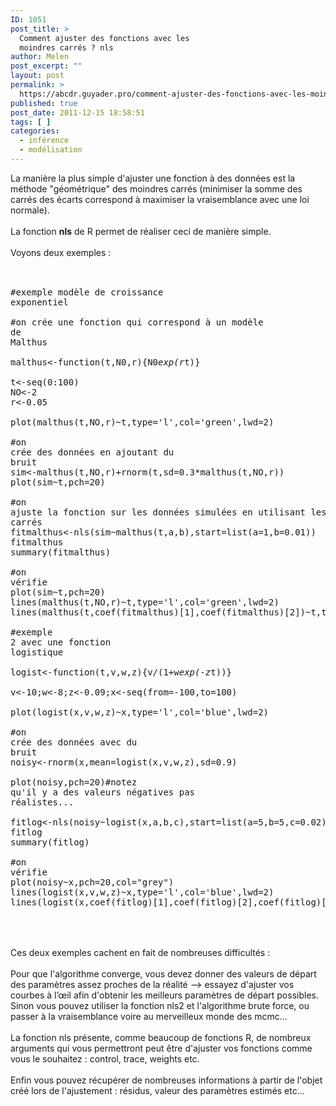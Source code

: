 ```yaml
---
ID: 1051
post_title: >
  Comment ajuster des fonctions avec les
  moindres carrés ? nls
author: Melen
post_excerpt: ""
layout: post
permalink: >
  https://abcdr.guyader.pro/comment-ajuster-des-fonctions-avec-les-moindres-carres-nls/
published: true
post_date: 2011-12-15 18:58:51
tags: [ ]
categories:
  - inférence
  - modélisation
---
```

La manière la plus simple d'ajuster une fonction à des données est la méthode "géométrique" des moindres carrés (minimiser la somme des carrés des écarts correspond à maximiser la vraisemblance avec une loi normale).<br /><br />La fonction <strong>nls</strong> de R permet de réaliser ceci de manière simple.<br /><br />Voyons deux exemples :<br /><br /> <pre lang='rsplus'><br />#exemple modèle de croissance exponentiel<br /><br />#on crée une fonction qui correspond à un modèle de Malthus<br /><br />malthus&lt;-function(t,N0,r){N0*exp(r*t)}<br /><br />t&lt;-seq(0:100)<br />NO&lt;-2<br />r&lt;-0.05<br /><br />plot(malthus(t,NO,r)~t,type='l',col='green',lwd=2)<br /><br />#on crée des données en ajoutant du bruit<br />sim&lt;-malthus(t,NO,r)+rnorm(t,sd=0.3*malthus(t,NO,r))<br />plot(sim~t,pch=20)<br /><br />#on ajuste la fonction sur les données simulées en utilisant les moindres carrés<br />fitmalthus&lt;-nls(sim~malthus(t,a,b),start=list(a=1,b=0.01))<br />fitmalthus<br />summary(fitmalthus)<br /><br />#on vérifie<br />plot(sim~t,pch=20)<br />lines(malthus(t,NO,r)~t,type='l',col='green',lwd=2)<br />lines(malthus(t,coef(fitmalthus)[1],coef(fitmalthus)[2])~t,type='l',col='red',lwd=2)<br /><br />#exemple 2 avec une fonction logistique<br /><br />logist&lt;-function(t,v,w,z){v/(1+w*exp(-z*t))}<br /><br />v&lt;-10;w&lt;-8;z&lt;-0.09;x&lt;-seq(from=-100,to=100)<br /><br />plot(logist(x,v,w,z)~x,type='l',col='blue',lwd=2)<br /><br />#on crée des données avec du bruit<br />noisy&lt;-rnorm(x,mean=logist(x,v,w,z),sd=0.9)<br /><br />plot(noisy,pch=20)#notez qu'il y a des valeurs négatives pas réalistes...<br /><br />fitlog&lt;-nls(noisy~logist(x,a,b,c),start=list(a=5,b=5,c=0.02))<br />fitlog<br />summary(fitlog)<br /><br />#on vérifie<br />plot(noisy~x,pch=20,col="grey")<br />lines(logist(x,v,w,z)~x,type='l',col='blue',lwd=2)<br />lines(logist(x,coef(fitlog)[1],coef(fitlog)[2],coef(fitlog)[3])~x,type='l',col='red',lwd=2) <br /></pre> <br /><br />Ces deux exemples cachent en fait de nombreuses difficultés :<br /><br />Pour que l'algorithme converge, vous devez donner des valeurs de départ des paramètres assez proches de la réalité --&gt; essayez d'ajuster vos courbes à l’œil afin d'obtenir les meilleurs paramètres de départ possibles. Sinon vous pouvez utiliser la fonction nls2 et l'algorithme brute force, ou passer à la vraisemblance voire au merveilleux monde des mcmc...<br /><br />La fonction nls présente, comme beaucoup de fonctions R, de nombreux arguments qui vous permettront peut être d'ajuster vos fonctions comme vous le souhaitez : control, trace, weights etc.<br /><br />Enfin vous pouvez récupérer de nombreuses informations à partir de l'objet créé lors de l'ajustement : résidus, valeur des paramètres estimés etc...<br /><br />
